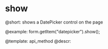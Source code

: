 show
=============

@short: shows a DatePicker control on the page
 


@example:
form.getItem("datepicker").show();


@template: api_method
@descr:


